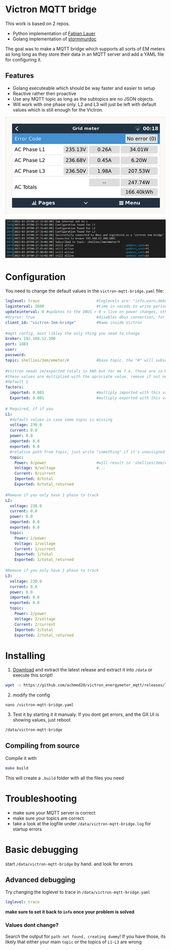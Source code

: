 # Victron MQTT bridge 

This work is based on 2 repos.

* Python implementation of [Fabian Lauer](https://github.com/fabian-lauer/dbus-shelly-3em-smartmeter)
* Golang implementation of [stormmurdoc](https://github.com/stormmurdoc/victron_sdm630_bridge)

The goal was to make a MQTT bridge which supports all sorts of EM meters as long long as they store their data in an MQTT server and add a YAML file for configuring it.

## Features
* Golang executeable which should be way faster and easier to setup
* Reactive rather then proactive
* Use any MQTT topic as long as the subtopics are no JSON objects.
* Will work with one phase only. L2 and L3 will just be left with default values which is still enough for the Victron.


![Victron Overview](./.media/meter.png)

![logfile](./.media/log.png)

# Configuration

You need to change the default values in the `victron-mqtt-bridge.yaml` file:
```yaml
loglevel: trace                         #loglevels are: "info,warn,debug,trace", remove to disable logging
loginterval: 3600                       #time in secods to write periodic logs. default: 3600
updateinterval: 0 #updates to the DBUS > 0 = live on power changes, otherwhise in miliseconds
#dryrun: true                           #disables dbus connection, for testing only
client_id: "victron-3em-bridge"         #Name inside Victron

#mqtt config, most likley the only thing you need to change
broker: 192.168.12.200
port: 1883
user: 
password: 
topic: shellies/3em/emeter/#            #base topic. the "#" will subscribe to ALL topics beneath it

#Victron needs im/exported totals in kWh but for me f.e. those are in Wh 
#these values are multiplied with the aproriate value. remove if not needed
#default 1
factors:
  imported: 0.001                       #multiply imported with this value
  Exported: 0.001                       #multiply exported with this value

# Required, if if you 
L1:
  #default values in case some topic is missing
  voltage: 230.0
  current: 0.0
  power: 0.0
  imported: 0.0
  exported: 0.0
  #relative path from topic, just write "something" if it's unassigned
  topic:
    Power: 0/power                      #will result in 'shellies/3em/emeter/0/power'   
    Voltage: 0/voltage                  #...
    Current: 0/current
    Imported: 0/total
    Exported: 0/total_returned

#Remove if you only have 1 phase to track
L2:
  voltage: 230.0
  current: 0.0
  power: 0.0
  imported: 0.0
  exported: 0.0
  topic:
    Power: 1/power
    Voltage: 1/voltage
    Current: 1/current
    Imported: 1/total
    Exported: 1/total_returned

#Remove if you only have 1 phase to track
L3:
  voltage: 230.0
  current: 0.0
  power: 0.0
  imported: 0.0
  exported: 0.0
  topic:
    Power: 2/power
    Voltage: 2/voltage
    Current: 2/current
    Imported: 2/total
    Exported: 2/total_returned
```

# Installing

1. [Download](https://github.com/achmed20/victron_energymeter_mqtt/releases) and extract the latest release and extract it into `/data` or execute this script!
```sh
wget -c https://github.com/achmed20/victron_energymeter_mqtt/releases/latest/download/release.tgz -O - | tar -xz -C /data
```
2. modify the config
```
nano /victron-mqtt-bridge.yaml
```
3. Test it by starting it it manualy. If you dont get errors, and the GX UI is showing values, just reboot
```sh
/data/victron-mqtt-bridge
```

## Compiling from source

Compile it with
```sh
make build
```
This will create a `.build` folder with all the files you need

# Troubleshooting

* make sure your MQTT server is correct
* make sure your topics are correct
* take a look at the logfile under `/data/victron-mqtt-bridge.log` for startup errors

# Basic debugging

start `/data/victron-mqtt-bridge` by hand. and look for errors

## Advanced debugging

Try changing the loglevel to trace in `/data/victron-mqtt-bridge.yaml`
```yaml
loglevel: trace
```
**make sure to set it back to `info` once your problem is solved**

### Values dont change?
Search the output for `path not found, creating dummy`! If you  have those, its likely that either your main `topic` or the topics of `L1-L3` are wrong

